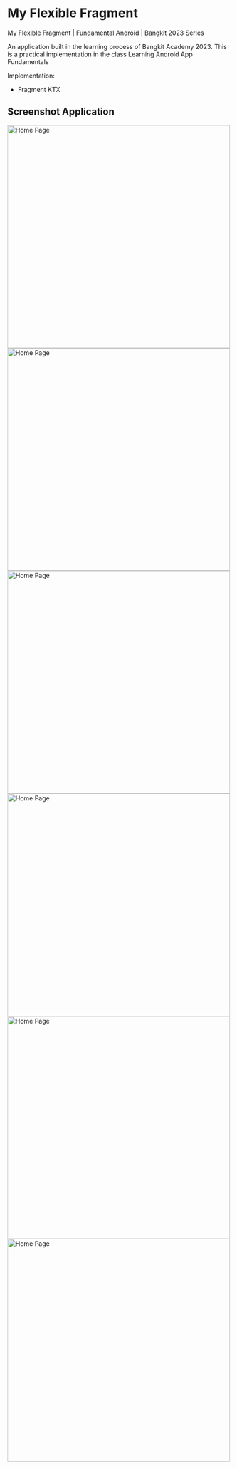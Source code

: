 # My Flexible Fragment
My Flexible Fragment | Fundamental Android | Bangkit 2023 Series

An application built in the learning process of Bangkit Academy 2023. This is a practical implementation in the class Learning Android App Fundamentals

Implementation:
- Fragment KTX

## Screenshot Application
<img src="https://github.com/riyandifirman/my-flexible-fragment/assets/49358131/cc071a27-3048-4396-ac3b-a6dfd1746d57" alt="Home Page" widht="500" height="500">
<img src="https://github.com/riyandifirman/my-flexible-fragment/assets/49358131/81570b93-e678-4713-b669-f2ca1b2cc7d3" alt="Home Page" widht="500" height="500">
<img src="https://github.com/riyandifirman/my-flexible-fragment/assets/49358131/b899f5c8-84f7-43e6-a4b4-3fc8961750fb" alt="Home Page" widht="500" height="500">
<img src="https://github.com/riyandifirman/my-flexible-fragment/assets/49358131/23ddfe55-9565-404a-8619-da6f5f17fcb2" alt="Home Page" widht="500" height="500">
<img src="https://github.com/riyandifirman/my-flexible-fragment/assets/49358131/27e8f732-bd18-42ed-9618-c797ef5d9b06" alt="Home Page" widht="500" height="500">
<img src="https://github.com/riyandifirman/my-flexible-fragment/assets/49358131/b891e4c4-a03e-43dd-b9fc-bd6cb1f41dd8" alt="Home Page" widht="500" height="500">
